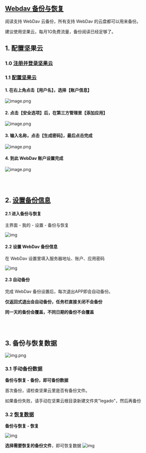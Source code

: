 ## [Webdav 备份与恢复](https://www.yuque.com/legado/wiki/fkx510)
阅读支持 WebDav 云备份，所有支持 WebDav 的云盘都可以用来备份。

建议使用坚果云，每月1G免费流量，备份阅读已经足够了。


## 1. 配置坚果云
### 1.0 [注册并登录坚果云](https://www.jianguoyun.com/d/signup)


### 1.1 [配置坚果云](https://www.yuque.com/legado/wiki/fkx510)

#### 1. 在右上角点击【用户名】，选择【账户信息】

![image.png](https://cdn.nlark.com/yuque/0/2021/png/12737724/1614782003487-6ec8950c-6d47-462b-b350-8f7d490d8cd1.png?x-oss-process=image%2Fwatermark%2Ctype_d3F5LW1pY3JvaGVp%2Csize_55%2Ctext_TGVnYWRvIMK3IOW8gOa6kOmYheivuw%3D%3D%2Ccolor_FFFFFF%2Cshadow_50%2Ct_80%2Cg_se%2Cx_10%2Cy_10)

#### 2. 点击【安全选项】后，在第三方管理里【添加应用】
![image.png](https://cdn.nlark.com/yuque/0/2021/png/12737724/1614782472368-aa50fe7e-ae13-4fd2-ac9e-3a0957b0bd29.png?x-oss-process=image%2Fwatermark%2Ctype_d3F5LW1pY3JvaGVp%2Csize_55%2Ctext_TGVnYWRvIMK3IOW8gOa6kOmYheivuw%3D%3D%2Ccolor_FFFFFF%2Cshadow_50%2Ct_80%2Cg_se%2Cx_10%2Cy_10)

#### 3. 输入名称，点击【生成密码】，最后点击完成
![image.png](https://cdn.nlark.com/yuque/0/2021/png/12737724/1614782954299-0dd59ade-5bc4-4dc6-9abd-3b696237ebc8.png?x-oss-process=image%2Fwatermark%2Ctype_d3F5LW1pY3JvaGVp%2Csize_16%2Ctext_TGVnYWRvIMK3IOW8gOa6kOmYheivuw%3D%3D%2Ccolor_FFFFFF%2Cshadow_50%2Ct_80%2Cg_se%2Cx_10%2Cy_10)

#### 4. 到此 WebDav 账户设置完成
![image.png](https://cdn.nlark.com/yuque/0/2021/png/12737724/1614783363300-d74cf960-ddf4-4a04-aee2-df1f21565b0f.png?x-oss-process=image%2Fwatermark%2Ctype_d3F5LW1pY3JvaGVp%2Csize_23%2Ctext_TGVnYWRvIMK3IOW8gOa6kOmYheivuw%3D%3D%2Ccolor_FFFFFF%2Cshadow_50%2Ct_80%2Cg_se%2Cx_10%2Cy_10)


<br><br>
## 2. [设置备份信息](https://www.yuque.com/legado/wiki/mgu5qu)


#### 2.1 进入备份与恢复
主界面 - 我的 - 设置 - 备份与恢复

![img](pic/WebdavBackup0.png)


#### 2.2 设置 WebDav 备份信息
在 WebDav 设置里填入服务器地址、账户、应用密码

![img](pic/WebdavBackup1.png)


#### 2.3 自动备份
完成 WebDav 备份设置后，每次退出APP即会自动备份。

**仅返回式退出会自动备份，任务栏直接关闭不会备份**

**同一天的备份会覆盖，不同日期的备份不会覆盖**


<br><br>
## 3. 备份与恢复数据
![img.png](pic/WebdavBackup2.png)


### 3.1 手动备份数据
**备份与恢复 - 备份，即可备份数据**

首次备份，请检查坚果云里是否有备份文件。 

如果备份失败，请手动在坚果云根目录新建文件夹"legado"，然后再备份


### 3.2 [恢复数据](https://www.yuque.com/legado/wiki/nxs89y)
**备份与恢复 - 恢复**

![img](pic/WebdavBackup2.png)

**选择需要恢复的备份文件**，即可恢复数据
![img](pic/WebdavBackup3.png)